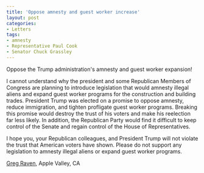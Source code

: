 ```yaml
---
title: 'Oppose amnesty and guest worker increase'
layout: post
categories:
- Letters
tags:
- amnesty
- Representative Paul Cook
- Senator Chuck Grassley
---
```


Oppose the Trump administration's amnesty and guest worker expansion!

I cannot understand why the president and some Republican Members of Congress are planning to introduce legislation that would amnesty illegal aliens and expand guest worker programs for the construction and building trades. President Trump was elected on a promise to oppose amnesty, reduce immigration, and tighten profligate guest worker programs. Breaking this promise would destroy the trust of his voters and make his reelection far less likely. In addition, the Republican Party would find it difficult to keep control of the Senate and regain control of the House of Representatives.

I hope you, your Republican colleagues, and President Trump will not violate the trust that American voters have shown. Please do not support any legislation to amnesty illegal aliens or expand guest worker programs.

[Greg Raven](https://www.gregraven.org/), Apple Valley, CA